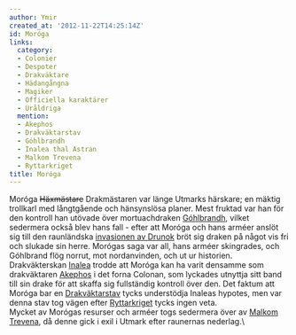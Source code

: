 ```yaml
---
author: Ymir
created_at: '2012-11-22T14:25:14Z'
id: Moróga
links:
  category:
  - Colonier
  - Despoter
  - Drakväktare
  - Hädangångna
  - Magiker
  - Officiella karaktärer
  - Uråldriga
  mention:
  - Akephos
  - Drakväktarstav
  - Góhlbrandh
  - Inalea thal Astran
  - Malkom Trevena
  - Ryttarkriget
title: Moróga
---
```


Moróga <s>Häxmästare</s> Drakmästaren var länge Utmarks härskare; en mäktig trollkarl med
långtgående och hänsynslösa planer. Mest fruktad var han för den kontroll han utövade över
mortuachdraken [Góhlbrandh], vilket sedermera också blev hans fall - efter att Moróga och hans
arméer anslöt sig till den raunländska [invasionen av Drunok] bröt sig draken på något vis fri och
slukade sin herre. Morógas saga var all, hans arméer skingrades, och Góhlbrand flög norrut, mot
nordanvinden, och ut ur historien. Drakväkterskan [Inalea] trodde att Moróga kan ha varit densamme
som drakväktaren [Akephos] i det forna Colonan, som lyckades utnyttja sitt band till sin drake för
att skaffa sig fullständig kontroll över den. Det faktum att Moróga bar en [Drakväktarstav] tycks
understödja Inaleas hypotes, men var denna stav tog vägen efter [Ryttarkriget][invasionen av Drunok]
tycks ingen veta.\
Mycket av Morógas resurser och arméer togs sedermera över av [Malkom Trevena], då denne gick i exil
i Utmark efter raunernas nederlag.\

  [Góhlbrandh]: Góhlbrandh
  [invasionen av Drunok]: Ryttarkriget
  [Inalea]: Inalea_thal_Astran
  [Akephos]: Akephos
  [Drakväktarstav]: Drakväktarstav
  [Malkom Trevena]: Malkom_Trevena
